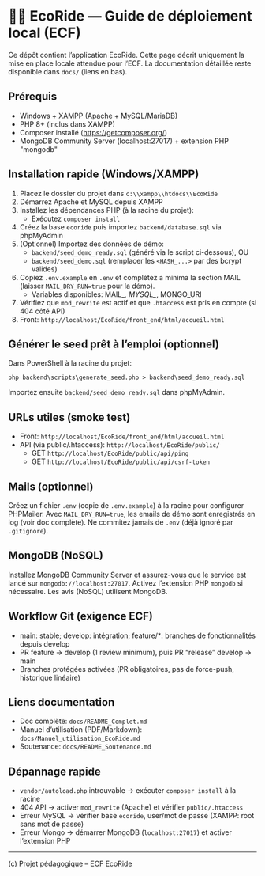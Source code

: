 # 🚗💚 EcoRide — Guide de déploiement local (ECF)

Ce dépôt contient l’application EcoRide. Cette page décrit uniquement la mise en place locale attendue pour l’ECF. La documentation détaillée reste disponible dans `docs/` (liens en bas).

## Prérequis
- Windows + XAMPP (Apache + MySQL/MariaDB)
- PHP 8+ (inclus dans XAMPP)
- Composer installé (https://getcomposer.org/)
- MongoDB Community Server (localhost:27017) + extension PHP "mongodb"

## Installation rapide (Windows/XAMPP)
1. Placez le dossier du projet dans `c:\\xampp\\htdocs\\EcoRide`
2. Démarrez Apache et MySQL depuis XAMPP
3. Installez les dépendances PHP (à la racine du projet):
   - Exécutez `composer install`
4. Créez la base `ecoride` puis importez `backend/database.sql` via phpMyAdmin
5. (Optionnel) Importez des données de démo:
   - `backend/seed_demo_ready.sql` (généré via le script ci-dessous), OU
   - `backend/seed_demo.sql` (remplacer les `<HASH_...>` par des bcrypt valides)
6. Copiez `.env.example` en `.env` et complétez a minima la section MAIL (laisser `MAIL_DRY_RUN=true` pour la démo). 
   - Variables disponibles: MAIL_*, MYSQL_*, MONGO_URI
7. Vérifiez que `mod_rewrite` est actif et que `.htaccess` est pris en compte (si 404 côté API)
8. Front: `http://localhost/EcoRide/front_end/html/accueil.html`

## Générer le seed prêt à l’emploi (optionnel)
Dans PowerShell à la racine du projet:
```
php backend\scripts\generate_seed.php > backend\seed_demo_ready.sql
```
Importez ensuite `backend/seed_demo_ready.sql` dans phpMyAdmin.

## URLs utiles (smoke test)
- Front: `http://localhost/EcoRide/front_end/html/accueil.html`
- API (via public/.htaccess): `http://localhost/EcoRide/public/`
   - GET `http://localhost/EcoRide/public/api/ping`
   - GET `http://localhost/EcoRide/public/api/csrf-token`

## Mails (optionnel)
Créez un fichier `.env` (copie de `.env.example`) à la racine pour configurer PHPMailer. 
Avec `MAIL_DRY_RUN=true`, les emails de démo sont enregistrés en log (voir doc complète). 
Ne commitez jamais de `.env` (déjà ignoré par `.gitignore`).

## MongoDB (NoSQL)
Installez MongoDB Community Server et assurez-vous que le service est lancé sur `mongodb://localhost:27017`. 
Activez l’extension PHP `mongodb` si nécessaire. Les avis (NoSQL) utilisent MongoDB.

## Workflow Git (exigence ECF)
- main: stable; develop: intégration; feature/*: branches de fonctionnalités depuis develop
- PR feature → develop (1 review minimum), puis PR “release” develop → main
- Branches protégées activées (PR obligatoires, pas de force-push, historique linéaire)

## Liens documentation
- Doc complète: `docs/README_Complet.md`
- Manuel d’utilisation (PDF/Markdown): `docs/Manuel_utilisation_EcoRide.md`
- Soutenance: `docs/README_Soutenance.md`

## Dépannage rapide
- `vendor/autoload.php` introuvable → exécuter `composer install` à la racine
- 404 API → activer `mod_rewrite` (Apache) et vérifier `public/.htaccess`
- Erreur MySQL → vérifier base `ecoride`, user/mot de passe (XAMPP: root sans mot de passe)
- Erreur Mongo → démarrer MongoDB (`localhost:27017`) et activer l’extension PHP

---
(c) Projet pédagogique – ECF EcoRide


